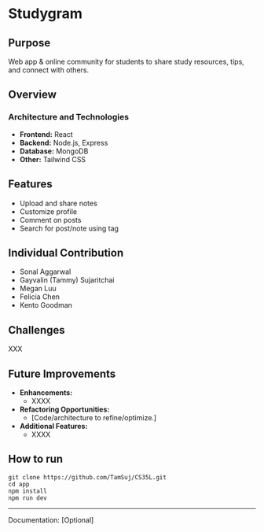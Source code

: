 # Studygram

## Purpose
Web app & online community for students to share study resources, tips, and connect with others.

## Overview
### Architecture and Technologies
- **Frontend:** React
- **Backend:** Node.js, Express
- **Database:** MongoDB
- **Other:** Tailwind CSS

## Features
- Upload and share notes
- Customize profile
- Comment on posts
- Search for post/note using tag

## Individual Contribution
- Sonal Aggarwal
- Gayvalin (Tammy) Sujaritchai 
- Megan Luu
- Felicia Chen 
- Kento Goodman

## Challenges
XXX

## Future Improvements
- **Enhancements:**
    - XXXX
- **Refactoring Opportunities:**
    - [Code/architecture to refine/optimize.]
- **Additional Features:**
    - XXXX

## How to run

```
git clone https://github.com/TamSuj/CS35L.git
cd app
npm install
npm run dev
```
---  
Documentation: [Optional]
